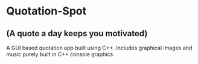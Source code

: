 # Quotation-Spot 

## (A quote a day keeps you motivated)

A GUI based quotation app built using C++. Includes graphical images and music purely built in C++ console graphics. 
